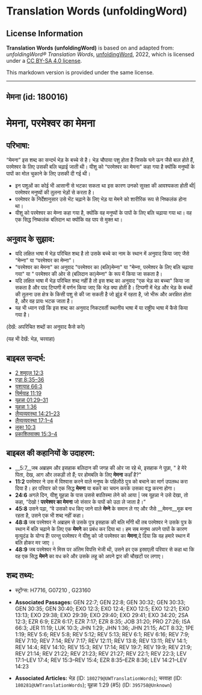 # Translation Words (unfoldingWord)

## License Information

**Translation Words (unfoldingWord)** is based on and adapted from: _unfoldingWord® Translation Words_, [unfoldingWord](https://unfoldingword.org/utw), 2022, which is licensed under a [CC BY-SA 4.0 license](https://creativecommons.org/licenses/by-sa/4.0/legalcode.en).

This markdown version is provided under the same license.



--------------------------------

## मेमना (id: 180016)

मेमना, परमेश्‍वर का मेमना
=========================

परिभाषा:
--------

“मेमना” इस शब्द का सन्दर्भ भेड़ के बच्चे से है। भेड़ चौपाया पशु होता है जिसके घने ऊन जैसे बाल होते हैं, परमेश्वर के लिए उसकी बलि चढ़ाई जाती थी। यीशु को “परमेश्वर का मेमना” कहा गया है क्योंकि मनुष्यों के पापों का मोल चुकाने के लिए उसकी दी गई थी।

* इन पशुओं का कोई भी आसानी से भटका सकता था इस कारण उनको सुरक्षा की आवश्यकता होती थी\| परमेश्वर मनुष्यों की तुलना भेड़ों से करता है।
* परमेश्वर के निर्देशानुसार उसे भेंट चढ़ाने के लिए भेड़ या मेमने को शारीरिक रूप से निष्कलंक होना था।
* यीशु को परमेश्वर का मेम्ना कहा गया है, क्योंकि वह मनुष्यों के पापों के लिए बलि चढ़ाया गया था। वह एक सिद्ध निष्कलंक बलिदान था क्योंकि वह पाप से मुक्त था।

अनुवाद के सुझाव:
----------------

* यदि लक्षित भाषा में भेड़ परिचित शब्द है तो उसके बच्चे का नाम के स्थान में अनुवाद किया जाए जैसे “मेम्ना” या “परमेश्वर का मेम्ना”।
* "परमेश्‍वर का मेमना" का अनुवाद "परमेश्वर का (बलि)मेम्‍ना" या "मेम्ना, परमेश्वर के लिए बलि चढ़ाया गया" या " परमेश्वर की ओर से (बलिदान का)मेम्ना" के रूप में किया जा सकता है।
* यदि लक्षित भाषा में भेड़ परिचित शब्द नहीं है तो इस शब्द का अनुवाद "एक भेड़ का बच्चा" किया जा सकता है और पाद टिप्पणी में वर्णन किया जाए कि भेड़ क्या होती है। टिप्पणी में भेड़ और भेड़ के बच्चों की तुलना उस क्षेत्र के किसी पशु से की जा सकती है जो झुंड में रहता है, जो भीरू और अरक्षित होता है, और वह प्रायः भटक जाता है।
* यह भी ध्यान रखें कि इस शब्द का अनुवाद निकटवर्ती स्थानीय भाषा में या राष्ट्रीय भाषा में कैसे किया गया है।

(देखें: अपरिचित शब्दों का अनुवाद कैसे करे)

(यह भी देखें: भेड़, चरवाहा)

बाइबल सन्दर्भ:
--------------

* [2 शमूएल 12:3](https://ref.ly/2Sam0:0)
* [एज्रा 8:35–36](https://ref.ly/Ezra8:35-Ezra8:36)
* [यशायाह 66:3](https://ref.ly/Isa66:3)
* [यिर्मयाह 11:19](https://ref.ly/Jer11:19)
* [यूहन्ना 01:29–31](https://ref.ly/John1:29-John1:31)
* [यूहन्ना 1:36](https://ref.ly/John1:36)
* [लैव्यव्यवस्था 14:21–23](https://ref.ly/Lev14:21-Lev14:23)
* [लैव्यव्यवस्था 17:1–4](https://ref.ly/Lev17:1-Lev17:4)
* [लूका 10:3](https://ref.ly/Luke10:3)
* [प्रकाशितवाक्य 15:3–4](https://ref.ly/Rev15:3-Rev15:4)

बाइबल की कहानियों के उदाहरण:
----------------------------

* \_\_5:7\_\_जब अब्राहम और इसहाक बलिदान की जगह की ओर जा रहे थे, इसहाक ने पूछा, " हे मेरे पिता, देख, आग और लकड़ी तो हैं; पर होमबलि के लिए **मेमना** कहाँ है?"
* **11:2** परमेश्वर ने उस में विश्वास करने वाले मनुष्य के पहिलौठे पुत्र को बचाने का मार्ग उपलब्ध करा दिया है। हर परिवार को एक सिद्ध **मेमना** या बकरे का चयन करके उसका वद्ध करना होगा।
* **24:6** अगले दिन, यीशु यूहन्ना के पास उससे बपतिस्मा लेने को आया \| जब यूहन्ना ने उसे देखा, तो कहा, “देखो ! **परमेश्वर का मेमना** जो संसार के पापों को उठा ले जाता है।”
* **45:8** उसने पढ़ा, “वे उसको वध किए जाने वाले **मेम्ने** के समान ले गए और जैसे \_\_मेमना\_\_मूक बना रहता है, उसने एक भी शब्द नहीं कहा।
* **48:8** जब परमेश्वर ने अब्राहम से उसके पुत्र इसहाक की बलि माँगी थी तब परमेश्वर ने उसके पुत्र के स्थान में बलि चढ़ाने के लिए एक **मेमने** का प्रबंध कर दिया था। हम सब मनुष्य अपने पापों के कारण मृत्युदंड के योग्य हैं! परन्तु परमेश्वर ने यीशु को जो परमेश्वर का **मेमना**,दे दिया कि वह हमारे स्थान में बलि होकर मर जाए ।
* **48:9** जब परमेश्वर ने मिस्र पर अंतिम विपत्ति भेजी थी, उसने हर एक इस्राएली परिवार से कहा था कि वह एक सिद्ध **मेमने** का वध करे और उसके लहू को अपने द्वार की चौखटों पर लगाए।

शब्द तथ्य:
----------

* स्ट्रोंग्स: H7716, G07210 , G23160

* **Associated Passages:** GEN 22:7; GEN 22:8; GEN 30:32; GEN 30:33; GEN 30:35; GEN 30:40; EXO 12:3; EXO 12:4; EXO 12:5; EXO 12:21; EXO 13:13; EXO 29:38; EXO 29:39; EXO 29:40; EXO 29:41; EXO 34:20; 2SA 12:3; EZR 6:9; EZR 6:17; EZR 7:17; EZR 8:35; JOB 31:20; PRO 27:26; ISA 66:3; JER 11:19; LUK 10:3; JHN 1:29; JHN 1:36; JHN 21:15; ACT 8:32; 1PE 1:19; REV 5:6; REV 5:8; REV 5:12; REV 5:13; REV 6:1; REV 6:16; REV 7:9; REV 7:10; REV 7:14; REV 7:17; REV 12:11; REV 13:8; REV 13:11; REV 14:1; REV 14:4; REV 14:10; REV 15:3; REV 17:14; REV 19:7; REV 19:9; REV 21:9; REV 21:14; REV 21:22; REV 21:23; REV 21:27; REV 22:1; REV 22:3; LEV 17:1–LEV 17:4; REV 15:3–REV 15:4; EZR 8:35–EZR 8:36; LEV 14:21–LEV 14:23
* **Associated Articles:** भेड़ (ID: `180279@UWTranslationWords`); चरवाहा (ID: `180281@UWTranslationWords`); यूहन्ना 1:29 (#5) (ID: `395758@Unknown`)


